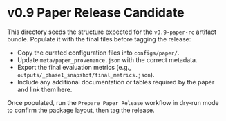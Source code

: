 # v0.9 Paper Release Candidate

This directory seeds the structure expected for the `v0.9-paper-rc` artifact bundle. Populate it with the final files before tagging the release:

- Copy the curated configuration files into `configs/paper/`.
- Update `meta/paper_provenance.json` with the correct metadata.
- Export the final evaluation metrics (e.g., `outputs/_phase1_snapshot/final_metrics.json`).
- Include any additional documentation or tables required by the paper and link them here.

Once populated, run the `Prepare Paper Release` workflow in dry-run mode to confirm the package layout, then tag the release.
